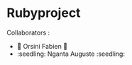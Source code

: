 <h1>Rubyproject</h1>
Collaborators : <ul>
			<li> 💸 Orsini Fabien 💸 </li>
			<li> :seedling: Nganta Auguste :seedling: </li>
		</ul>



